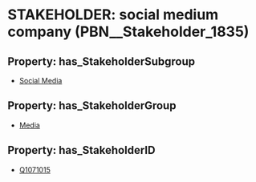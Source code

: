 # STAKEHOLDER: __social medium company__ (PBN__Stakeholder_1835)

## Property: has_StakeholderSubgroup

* [Social Media](PBN__StakeholderSubgroup_38)

## Property: has_StakeholderGroup

* [Media](PBN__StakeholderGroup_3)

## Property: has_StakeholderID

* [Q1071015](Q1071015)

